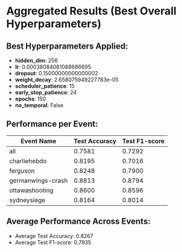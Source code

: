 # Aggregated Results (Best Overall Hyperparameters)

## Best Hyperparameters Applied:
- **hidden_dim**: 256
- **lr**: 0.00038084081088686695
- **dropout**: 0.15000000000000002
- **weight_decay**: 2.658075949227783e-05
- **scheduler_patience**: 15
- **early_stop_patience**: 24
- **epochs**: 150
- **no_temporal**: False

## Performance per Event:
| Event Name | Test Accuracy | Test F1-score |
|------------|---------------|---------------|
| all | 0.7581 | 0.7292 |
| charliehebdo | 0.8195 | 0.7016 |
| ferguson | 0.8248 | 0.7900 |
| germanwings-crash | 0.8813 | 0.8794 |
| ottawashooting | 0.8600 | 0.8596 |
| sydneysiege | 0.8164 | 0.8014 |

## Average Performance Across Events:
- Average Test Accuracy: 0.8267
- Average Test F1-score: 0.7935
